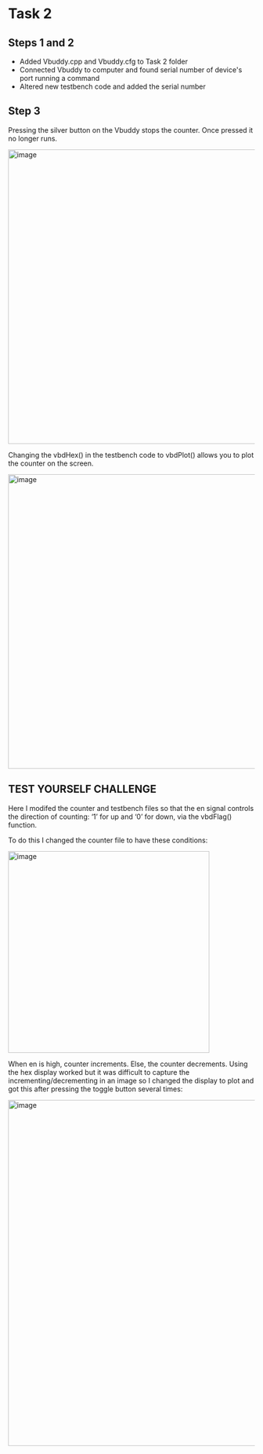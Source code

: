 # Task 2 #

## Steps 1 and 2 ##
* Added Vbuddy.cpp and Vbuddy.cfg to Task 2 folder
* Connected Vbuddy to computer and found serial number of device's port running a command
* Altered new testbench code and added the serial number

## Step 3 ##
Pressing the silver button on the Vbuddy stops the counter. Once pressed it no longer runs.

<img width="600" alt="image" src="https://user-images.githubusercontent.com/69715492/197213885-b1b58b8d-b578-4bde-986e-0700a81fba44.png">

Changing the vbdHex() in the testbench code to vbdPlot() allows you to plot the counter on the screen.

<img width="600" alt="image" src="https://user-images.githubusercontent.com/69715492/197215788-f8298b47-b7bd-4ce7-851e-2e3b0439b116.png">

## TEST YOURSELF CHALLENGE ##
Here I modifed the counter and testbench files so that the en signal controls the direction of counting: ‘1’ for up and ‘0’ for down, via the vbdFlag() function.

To do this I changed the counter file to have these conditions:

<img width="411" alt="image" src="https://user-images.githubusercontent.com/69715492/197218840-07fcebb7-9805-4b99-bef6-d93f127097bd.png">

When en is high, counter increments. Else, the counter decrements. Using the hex display worked but it was difficult to capture the incrementing/decrementing in an image so I changed the display to plot and got this after pressing the toggle button several times:

<img width="705" alt="image" src="https://user-images.githubusercontent.com/69715492/197221072-cee1ff9a-bcdd-48e1-8d33-de3c0d98c237.png">
